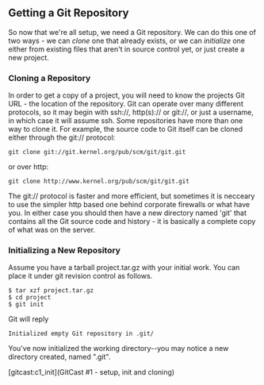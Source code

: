 ## Getting a Git Repository ##

So now that we're all setup, we need a Git repository.  We can do this one of
two ways - we can *clone* one that already exists, or we can *initialize* one
either from existing files that aren't in source control yet, or just create 
a new project.

### Cloning a Repository ###

In order to get a copy of a project, you will need to know the projects Git 
URL - the location of the repository.  Git can operate over many different 
protocols, so it may begin with ssh://, http(s):// or git://, or just a username, 
in which case it will assume ssh.  Some repositories have more than one way to
clone it.  For example, the source code to Git itself can be cloned either through
the git:// protocol:

    git clone git://git.kernel.org/pub/scm/git/git.git

or over http:

    git clone http://www.kernel.org/pub/scm/git/git.git

The git:// protocol is faster and more efficient, but sometimes it is necceary 
to use the simpler http based one behind corporate firewalls or what have you. 
In either case you should then have a new directory named 'git' that contains
all the Git source code and history - it is basically a complete copy of what 
was on the server.

### Initializing a New Repository ###

Assume you have a tarball project.tar.gz with your initial work.  You
can place it under git revision control as follows.

    $ tar xzf project.tar.gz
    $ cd project
    $ git init

Git will reply

    Initialized empty Git repository in .git/

You've now initialized the working directory--you may notice a new
directory created, named ".git".

[gitcast:c1_init](GitCast #1 - setup, init and cloning)
